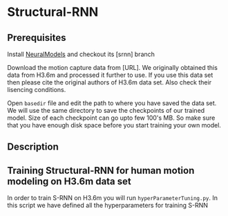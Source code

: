 # Structural-RNN

## Prerequisites

Install [NeuralModels](https://github.com/asheshjain399/NeuralModels) and checkout its [srnn] branch

Download the motion capture data from [URL]. We originally obtained this data from H3.6m and processed it further to use. If you use this data set then please cite the original authors of H3.6m data set. Also check their lisencing conditions. 

Open ```basedir``` file and edit the path to where you have saved the data set. We will use the same directory to save the checkpoints of our trained model. Size of each checkpoint can go upto few 100's MB. So make sure that you have enough disk space before you start training your own model.

## Description

## Training Structural-RNN for human motion modeling on H3.6m data set

In order to train S-RNN on H3.6m you will run ```hyperParameterTuning.py```. In this script we have defined all the hyperparameters for training S-RNN

